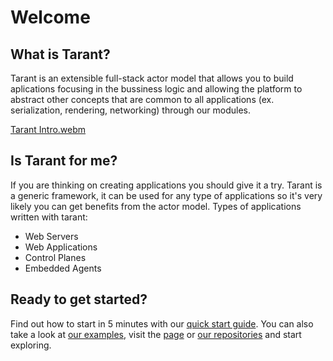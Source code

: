 # Welcome

## What is Tarant?

Tarant is an extensible full-stack actor model that allows you to build aplications focusing in the bussiness logic and allowing the platform to abstract other concepts that are common to all applications (ex. serialization, rendering, networking) through our modules.

[Tarant Intro.webm](https://user-images.githubusercontent.com/3071208/232899148-9ed2d575-2abb-48e8-8686-639244b338d5.webm)

## Is Tarant for me?

If you are thinking on creating applications you should give it a try. Tarant is a generic framework, it can be used for any type of applications so it's very likely
you can get benefits from the actor model. Types of applications written with tarant:

* Web Servers
* Web Applications
* Control Planes
* Embedded Agents

## Ready to get started?

Find out how to start in 5 minutes with our [quick start guide](/docs/category/quick-start). You can also take a look at [our examples](https://www.tarant.dev/docs/category/examples), visit the [page](https://www.tarant.dev) or [our repositories](https://github.com/tarantx) and start exploring.
